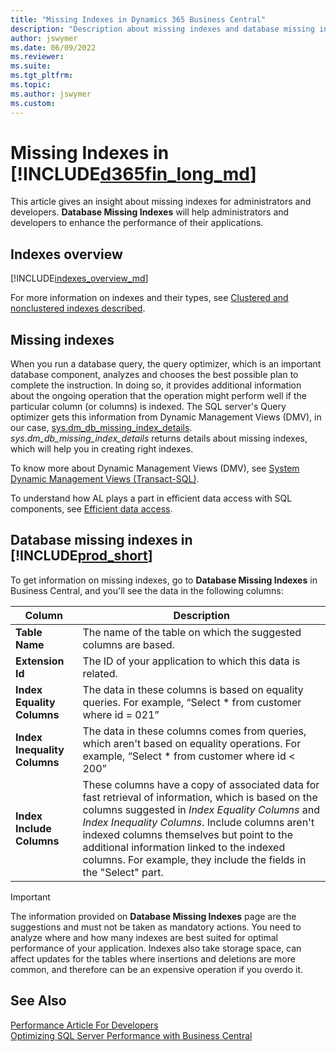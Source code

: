 ```yaml
---
title: "Missing Indexes in Dynamics 365 Business Central"
description: "Description about missing indexes and database missing indexes page"
author: jswymer
ms.date: 06/09/2022
ms.reviewer: 
ms.suite: 
ms.tgt_pltfrm: 
ms.topic: 
ms.author: jswymer
ms.custom: 
---
```


# Missing Indexes in [!INCLUDE[d365fin_long_md](../includes/d365fin_long_md.md)]

This article gives an insight about missing indexes for administrators and developers. **Database Missing Indexes** will help administrators and developers to enhance the performance of their applications.

## Indexes overview

[!INCLUDE[indexes_overview_md](../includes/indexes_overview.md)]

For more information on indexes and their types, see [Clustered and nonclustered indexes described](/sql/relational-databases/indexes/clustered-and-nonclustered-indexes-described).

## Missing indexes

When you run a database query, the query optimizer, which is an important database component, analyzes and chooses the best possible plan to complete the instruction. In doing so, it provides additional information about the ongoing operation that the operation might perform well if the particular column (or columns) is indexed. The SQL server's Query optimizer gets this information from Dynamic Management Views (DMV), in our case, [sys.dm_db_missing_index_details](/sql/relational-databases/system-dynamic-management-views/sys-dm-db-missing-index-details-transact-sql). *sys.dm_db_missing_index_details* returns details about missing indexes, which will help you in creating right indexes.

To know more about Dynamic Management Views (DMV), see [System Dynamic Management Views (Transact-SQL)](/sql/relational-databases/system-dynamic-management-views/system-dynamic-management-views).

To understand how AL plays a part in efficient data access with SQL components, see [Efficient data access](../performance/performance-developer.md#efficient-data-access).

## Database missing indexes in [!INCLUDE[prod_short](../developer/includes/prod_short.md)]

To get information on missing indexes, go to **Database Missing Indexes** in Business Central, and you'll see the data in the following columns:

|Column|Description|
|------|-----------|
| **Table Name**|The name of the table on which the suggested columns are based.|
| **Extension Id**|The ID of your application to which this data is related.|
|**Index Equality Columns**|The data in these columns is based on equality queries. For example, “Select * from customer where id = 021”|
| **Index Inequality Columns**|The data in these columns comes from queries, which aren't based on equality operations. For example, “Select * from customer where id < 200”|
| **Index Include Columns**|These columns have a copy of associated data for fast retrieval of information, which is based on the columns suggested in *Index Equality Columns* and *Index Inequality Columns*. Include columns aren't indexed columns themselves but point to the additional information linked to the indexed columns. For example, they include the fields in the "Select" part.|

> [!Important]
> The information provided on **Database Missing Indexes** page are the suggestions and must not be taken as mandatory actions. You need to analyze where and how many indexes are best suited for optimal performance of your application. Indexes also take storage space, can affect updates for the tables where insertions and deletions are more common, and therefore can be an expensive operation if you overdo it.

## See Also

[Performance Article For Developers](../performance/performance-developer.md)  
[Optimizing SQL Server Performance with Business Central](optimize-sql-server-performance.md)  
